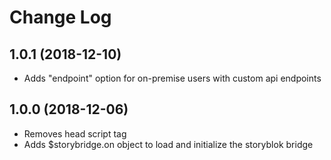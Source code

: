 # Change Log

<a name="1.0.1"></a>
## 1.0.1 (2018-12-10)

* Adds "endpoint" option for on-premise users with custom api endpoints

<a name="1.0.0"></a>
## 1.0.0 (2018-12-06)

* Removes head script tag
* Adds $storybridge.on object to load and initialize the storyblok bridge
